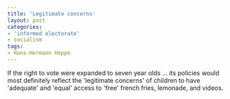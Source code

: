 ```yaml
---
title: 'Legitimate concerns'
layout: post
categories:
- 'informed electorate'
- socialism
tags:
- Hans-Hermann Hoppe
---
```


If the right to vote were expanded to seven year olds ... its policies would most definitely reflect the 'legitimate concerns' of children to have 'adequate' and 'equal' access to 'free' french fries, lemonade, and videos.